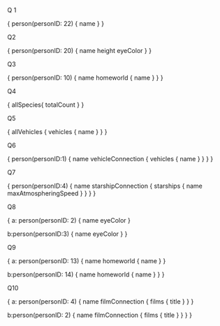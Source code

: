 Q 1 

{ person(personID: 22) { name } }

Q2 

{
  person(personID: 20) {
    name
    height
    eyeColor
  }
}

Q3

{
  person(personID: 10) {
    name
    homeworld {
      name
    }
  }
}

Q4

{
  allSpecies{
    totalCount
  }
}


Q5

{
  allVehicles {
    vehicles {
      name
    }
  }
}

Q6

{
  person(personID:1) {
    name 
    vehicleConnection {
      vehicles {
        name
      }
    }
  }
}


Q7 

{
  person(personID:4) {
    name 
    starshipConnection {
      starships {
        name
        maxAtmospheringSpeed
      }
    }
  }
}


Q8

{
  a: person(personID: 2) {
    name
    eyeColor
  }
  
  b:person(personID:3) {
    name
    eyeColor
  }
}

Q9 


{
  a: person(personID: 13) {
    name
    homeworld {
      name
    }
  }
  
  b:person(personID: 14) {
    name
    homeworld {
      name
    }
  }
}


Q10 

{
  a: person(personID: 4) {
    name
    filmConnection {
      films {
        title
      }
    }
  }
  
  b:person(personID: 2) {
    name
    filmConnection {
      films {
        title
      }
    }
  }
}

